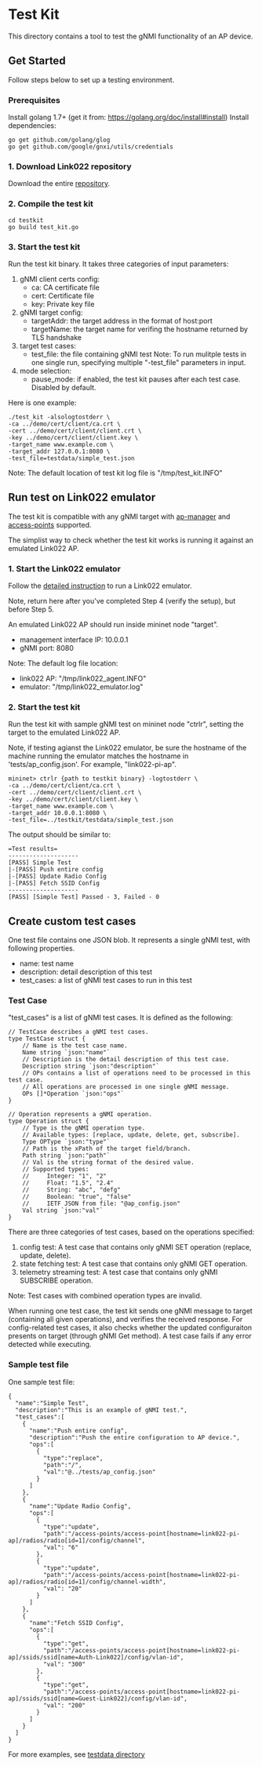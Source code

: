 # Test Kit

This directory contains a tool to test the gNMI functionality of an AP device.

## Get Started

Follow steps below to set up a testing environment.

### Prerequisites
Install golang 1.7+ (get it from: https://golang.org/doc/install#install)
Install dependencies:
```
go get github.com/golang/glog
go get github.com/google/gnxi/utils/credentials
```

### 1. Download Link022 repository
Download the entire [repository](../).

### 2. Compile the test kit
```
cd testkit
go build test_kit.go
```

### 3. Start the test kit
Run the test kit binary. It takes three categories of input parameters:
1. gNMI client certs config:
    * ca: CA certificate file
    * cert: Certificate file
    * key: Private key file
2. gNMI target config:
    * targetAddr: the target address in the format of host:port
    * targetName: the target name for verifing the hostname returned by TLS handshake
3. target test cases:
    * test_file: the file containing gNMI test
    Note: To run mulitple tests in one single run, specifying multiple "-test_file" parameters in input.
4. mode selection:
    * pause_mode: if enabled, the test kit pauses after each test case. Disabled by default.

Here is one example:
```
./test_kit -alsologtostderr \
-ca ../demo/cert/client/ca.crt \
-cert ../demo/cert/client/client.crt \
-key ../demo/cert/client/client.key \
-target_name www.example.com \
-target_addr 127.0.0.1:8080 \
-test_file=testdata/simple_test.json
```

Note: The default location of test kit log file is "/tmp/test_kit.INFO"

## Run test on Link022 emulator

The test kit is compatible with any gNMI target with [ap-manager](https://github.com/openconfig/public/blob/master/release/models/wifi/ap-manager/openconfig-ap-manager.yang) and [access-points](https://github.com/openconfig/public/blob/master/release/models/wifi/access-points/openconfig-access-points.yang) supported.

The simplist way to check whether the test kit works is running it against an emulated Link022 AP.

### 1. Start the Link022 emulator
Follow the [detailed instruction](../emulator/README.md#start-emulator) to run a Link022 emulator.

Note, return here after you've completed Step 4 (verify the setup), but before Step 5.

An emulated Link022 AP should run inside mininet node "target".
* management interface IP: 10.0.0.1
* gNMI port: 8080

Note: The default log file location:
* link022 AP: "/tmp/link022_agent.INFO"
* emulator: "/tmp/link022_emulator.log"

### 2. Start the test kit
Run the test kit with sample gNMI test on mininet node "ctrlr", setting the target to the emulated Link022 AP.

Note, if testing agianst the Link022 emulator, be sure the hostname of the machine running the emulator matches the hostname in 'tests/ap_config.json'. For example, "link022-pi-ap".
```
mininet> ctrlr {path to testkit binary} -logtostderr \
-ca ../demo/cert/client/ca.crt \
-cert ../demo/cert/client/client.crt \
-key ../demo/cert/client/client.key \
-target_name www.example.com \
-target_addr 10.0.0.1:8080 \
-test_file=../testkit/testdata/simple_test.json
```

The output should be similar to:
```
=Test results=
--------------------
[PASS] Simple Test
|-[PASS] Push entire config
|-[PASS] Update Radio Config
|-[PASS] Fetch SSID Config
--------------------
[PASS] [Simple Test] Passed - 3, Failed - 0
```

## Create custom test cases
One test file contains one JSON blob. It represents a single gNMI test, with following properties.
* name: test name
* description: detail description of this test
* test_cases: a list of gNMI test cases to run in this test

### Test Case
"test_cases" is a list of gNMI test cases. It is defined as the following:
```
// TestCase describes a gNMI test cases.
type TestCase struct {
    // Name is the test case name.
    Name string `json:"name"`
    // Description is the detail description of this test case.
    Description string `json:"description"`
    // OPs contains a list of operations need to be processed in this test case.
    // All operations are processed in one single gNMI message.
    OPs []*Operation `json:"ops"`
}

// Operation represents a gNMI operation.
type Operation struct {
    // Type is the gNMI operation type.
    // Available types: [replace, update, delete, get, subscribe].
    Type OPType `json:"type"`
    // Path is the xPath of the target field/branch.
    Path string `json:"path"`
    // Val is the string format of the desired value.
    // Supported types:
    //     Integer: "1", "2"
    //     Float: "1.5", "2.4"
    //     String: "abc", "defg"
    //     Boolean: "true", "false"
    //     IETF JSON from file: "@ap_config.json"
    Val string `json:"val"`
}
```

There are three categories of test cases, based on the operations specified:
1. config test: A test case that contains only gNMI SET operation (replace, update, delete).
2. state fetching test: A test case that contains only gNMI GET operation.
3. telemetry streaming test: A test case that contains only gNMI SUBSCRIBE operation.

Note: Test cases with combined operation types are invalid.

When running one test case, the test kit sends one gNMI message to target (containing all given operations), and verifies the received response.
For config-related test cases, it also checks whether the updated configuraiton presents on target (through gNMI Get method).
A test case fails if any error detected while executing.

### Sample test file

One sample test file:
```
{
  "name":"Simple Test",
  "description":"This is an example of gNMI test.",
  "test_cases":[
    {
      "name":"Push entire config",
      "description":"Push the entire configuration to AP device.",
      "ops":[
        {
          "type":"replace",
          "path":"/",
          "val":"@../tests/ap_config.json"
        }
      ]
    },
    {
      "name":"Update Radio Config",
      "ops":[
        {
          "type":"update",
          "path":"/access-points/access-point[hostname=link022-pi-ap]/radios/radio[id=1]/config/channel",
          "val": "6"
        },
        {
          "type":"update",
          "path":"/access-points/access-point[hostname=link022-pi-ap]/radios/radio[id=1]/config/channel-width",
          "val": "20"
        }
      ]
    },
    {
      "name":"Fetch SSID Config",
      "ops":[
        {
          "type":"get",
          "path":"/access-points/access-point[hostname=link022-pi-ap]/ssids/ssid[name=Auth-Link022]/config/vlan-id",
          "val": "300"
        },
        {
          "type":"get",
          "path":"/access-points/access-point[hostname=link022-pi-ap]/ssids/ssid[name=Guest-Link022]/config/vlan-id",
          "val": "200"
        }
      ]
    }
  ]
}
```
For more examples, see [testdata directory](./testdata)
